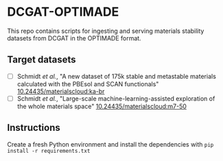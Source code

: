 # DCGAT-OPTIMADE

This repo contains scripts for ingesting and serving materials stability datasets from DCGAT in the OPTIMADE format.

## Target datasets

- [ ] Schmidt *et al.*, "A new dataset of 175k stable and metastable materials calculated with the PBEsol and SCAN functionals" [10.24435/materialscloud:ka-br](https://doi.org/10.24435/materialscloud:ka-br)
- [ ] Schmidt *et al.*, "Large-scale machine-learning-assisted exploration of the whole materials space" [10.24435/materialscloud:m7-50](https://doi.org/10.24435/materialscloud:m7-50)

## Instructions

Create a fresh Python environment and install the dependencies with `pip install -r requirements.txt`
